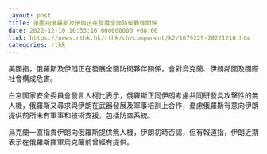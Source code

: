 ```yaml
---
layout: post
title: 美國指俄羅斯及伊朗正在發展全面防衛夥伴關係
date: 2022-12-10 10:53:16.000000000 +08:00
link: https://news.rthk.hk/rthk/ch/component/k2/1679229-20221210.htm
categories: rthk
---
```


美國指，俄羅斯及伊朗正在發展全面防衛夥伴關係，會對烏克蘭、伊朗鄰國及國際社會構成危害。

白宮國家安全委員會發言人柯比表示，俄羅斯正同伊朗考慮共同研發具攻擊性的無人機，俄羅斯又尋求與伊朗在武器發展及軍事培訓上合作，憂慮俄羅斯有意向伊朗提供前所未有軍事和技術支援，包括防空系統。

烏克蘭一直指責伊朗向俄羅斯提供無人機，伊朗初時否認，但有報道指，伊朗近期表示在俄羅斯揮軍烏克蘭前曾經有提供。
